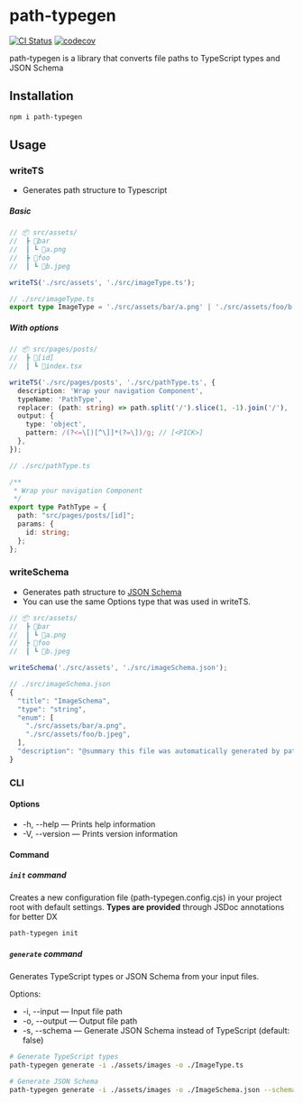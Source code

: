 # path-typegen

[![CI Status](https://github.com/SaeWooKKang/path-typegen/actions/workflows/ci.yml/badge.svg)](https://github.com/SaeWooKKang/path-typegen/actions/workflows/ci.yml)
[![codecov](https://codecov.io/github/SaeWooKKang/path-typegen/graph/badge.svg?token=2U4N55K5EB)](https://codecov.io/github/SaeWooKKang/path-typegen)

path-typegen is a library that converts file paths to TypeScript types and JSON Schema


## Installation

``` bash
npm i path-typegen
```

## Usage

### writeTS
- Generates path structure to Typescript

##### Basic
``` ts
// 📦 src/assets/
//  ┣ 📂bar
//  ┃ ┗ 📜a.png
//  ┣ 📂foo
//  ┃ ┗ 📜b.jpeg

writeTS('./src/assets', './src/imageType.ts');

// ./src/imageType.ts
export type ImageType = './src/assets/bar/a.png' | './src/assets/foo/b.jpeg'
```

##### With options

``` ts
// 📦 src/pages/posts/
//  ┣ 📂[id]
//  ┃ ┗ 📜index.tsx

writeTS('./src/pages/posts', './src/pathType.ts', {
  description: 'Wrap your navigation Component',
  typeName: 'PathType',
  replacer: (path: string) => path.split('/').slice(1, -1).join('/'),
  output: {
    type: 'object',
    pattern: /(?<=\[)[^\]]*(?=\])/g; // [<PICK>]
  },
});

// ./src/pathType.ts

/** 
 * Wrap your navigation Component
 */
export type PathType = {
  path: "src/pages/posts/[id]";
  params: {
    id: string;
  };
};
```

### writeSchema
- Generates path structure to [JSON Schema](https://json-schema.org/)
- You can use the same Options type that was used in writeTS.

``` ts
// 📦 src/assets/
//  ┣ 📂bar
//  ┃ ┗ 📜a.png
//  ┣ 📂foo
//  ┃ ┗ 📜b.jpeg

writeSchema('./src/assets', './src/imageSchema.json');

// ./src/imageSchema.json
{
  "title": "ImageSchema",
  "type": "string",
  "enum": [
    "./src/assets/bar/a.png",
    "./src/assets/foo/b.jpeg",
  ],
  "description": "@summary this file was automatically generated by path-typegen"
}
```

### CLI

#### Options
- -h, --help — Prints help information
- -V, --version — Prints version information

#### Command

##### `init` command
Creates a new configuration file (path-typegen.config.cjs) in your project root with default settings. **Types are provided** through JSDoc annotations for better DX

``` bash
path-typegen init
```

##### `generate` command
Generates TypeScript types or JSON Schema from your input files.

Options:
- -i, --input <path> — Input file path
- -o, --output <path> — Output file path
- -s, --schema — Generate JSON Schema instead of TypeScript (default: false)

``` bash
# Generate TypeScript types
path-typegen generate -i ./assets/images -o ./ImageType.ts

# Generate JSON Schema
path-typegen generate -i ./assets/images -o ./ImageSchema.json --schema
```
